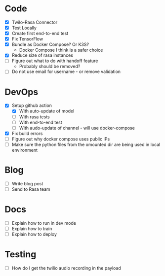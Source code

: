 # Code
- [X] Twilo-Rasa Connector
- [X] Test Locally
- [X] Create first end-to-end test
- [X] Fix TensorFlow
- [X] Bundle as Docker Compose? Or K3S?
  * Docker Compose I think is a safer choice
- [X] Reduce size of rasa instances
- [ ] Figure out what to do with handoff feature
  * Probably should be removed?
- [ ] Do not use email for username - or remove validation

# DevOps
- [X] Setup github action
  - [X] With auto-update of model
  - [ ] With rasa tests
  - [ ] With end-to-end test
  - [ ] With audo-update of channel - will use docker-compose
- [X] Fix build errors
- [ ] Figure out why docker compose uses public IPs
- [ ] Make sure the python files from the omounted dir are being used in local environment

# Blog
- [ ] Write blog post
- [ ] Send to Rasa team

# Docs
- [ ] Explain how to run in dev mode
- [ ] Explain how to train
- [ ] Explain how to deploy

# Testing
- [ ] How do I get the twilio audio recording in the payload